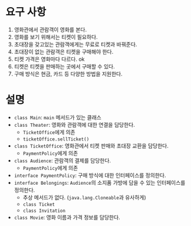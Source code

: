 # 요구 사항

1. 영화관에서 관람객이 영화를 본다.
2. 영화를 보기 위해서는 티켓이 필요하다.
3. 초대장을 갖고있는 관람객에게는 무료로 티켓과 바꿔준다.
4. 초대장이 없는 관람객은 티켓을 구매해야 한다.
5. 티켓 가격은 영화마다 다르다. ok
6. 티켓은 티켓을 판매하는 곳에서 구매할 수 있다.
7. 구매 방식은 현금, 카드 등 다양한 방법을 지원한다.

# 설명

- `class Main`: `main` 메서드가 있는 클래스
- `class Theater`: 영화와 관람객에 대한 연결을 담당한다.
  - `TicketOffice`에게 의존
  - `ticketOffice.sellTicket()`
- `class TicketOffice`: 영화관에서 티켓 판매와 초대장 교환을 담당한다.
  - `PaymentPolicy`에게 의존
- `class Audience`: 관람객의 결제를 담당한다.
  - `PaymentPolicy`에게 의존
- `interface PaymentPolicy`: 구매 방식에 대한 인터페이스를 정의한다.
- `interface Belongings`: `Audience`의 소지품 가방에 담을 수 있는 인터페이스를 정의한다.
  - 추상 메서드가 없다. (`java.lang.Cloneable`과 유사하게)
  - `class Ticket`
  - `class Invitation`
- `class Movie`: 영화 이름과 가격 정보를 담당한다.